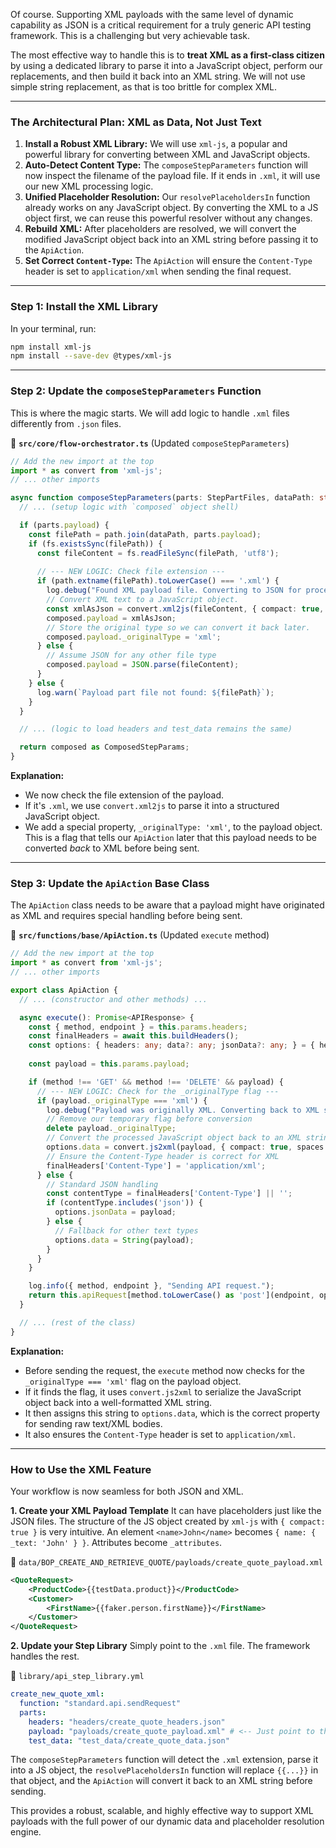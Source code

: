 Of course. Supporting XML payloads with the same level of dynamic capability as JSON is a critical requirement for a truly generic API testing framework. This is a challenging but very achievable task.

The most effective way to handle this is to **treat XML as a first-class citizen** by using a dedicated library to parse it into a JavaScript object, perform our replacements, and then build it back into an XML string. We will not use simple string replacement, as that is too brittle for complex XML.

---

### **The Architectural Plan: XML as Data, Not Just Text**

1.  **Install a Robust XML Library:** We will use `xml-js`, a popular and powerful library for converting between XML and JavaScript objects.
2.  **Auto-Detect Content Type:** The `composeStepParameters` function will now inspect the filename of the payload file. If it ends in `.xml`, it will use our new XML processing logic.
3.  **Unified Placeholder Resolution:** Our `resolvePlaceholdersIn` function already works on any JavaScript object. By converting the XML to a JS object first, we can reuse this powerful resolver without any changes.
4.  **Rebuild XML:** After placeholders are resolved, we will convert the modified JavaScript object back into an XML string before passing it to the `ApiAction`.
5.  **Set Correct `Content-Type`:** The `ApiAction` will ensure the `Content-Type` header is set to `application/xml` when sending the final request.

---

### **Step 1: Install the XML Library**

In your terminal, run:
```bash
npm install xml-js
npm install --save-dev @types/xml-js
```

---

### **Step 2: Update the `composeStepParameters` Function**

This is where the magic starts. We will add logic to handle `.xml` files differently from `.json` files.

📁 **`src/core/flow-orchestrator.ts`** (Updated `composeStepParameters`)
```typescript
// Add the new import at the top
import * as convert from 'xml-js';
// ... other imports

async function composeStepParameters(parts: StepPartFiles, dataPath: string): Promise<ComposedStepParams> {
  // ... (setup logic with `composed` object shell)

  if (parts.payload) {
    const filePath = path.join(dataPath, parts.payload);
    if (fs.existsSync(filePath)) {
      const fileContent = fs.readFileSync(filePath, 'utf8');
      
      // --- NEW LOGIC: Check file extension ---
      if (path.extname(filePath).toLowerCase() === '.xml') {
        log.debug("Found XML payload file. Converting to JSON for processing.");
        // Convert XML text to a JavaScript object.
        const xmlAsJson = convert.xml2js(fileContent, { compact: true, spaces: 4 });
        composed.payload = xmlAsJson;
        // Store the original type so we can convert it back later.
        composed.payload._originalType = 'xml'; 
      } else {
        // Assume JSON for any other file type
        composed.payload = JSON.parse(fileContent);
      }
    } else {
      log.warn(`Payload part file not found: ${filePath}`);
    }
  }

  // ... (logic to load headers and test_data remains the same)

  return composed as ComposedStepParams;
}
```
**Explanation:**
*   We now check the file extension of the payload.
*   If it's `.xml`, we use `convert.xml2js` to parse it into a structured JavaScript object.
*   We add a special property, `_originalType: 'xml'`, to the payload object. This is a flag that tells our `ApiAction` later that this payload needs to be converted *back* to XML before being sent.

---

### **Step 3: Update the `ApiAction` Base Class**

The `ApiAction` class needs to be aware that a payload might have originated as XML and requires special handling before being sent.

📁 **`src/functions/base/ApiAction.ts`** (Updated `execute` method)
```typescript
// Add the new import at the top
import * as convert from 'xml-js';
// ... other imports

export class ApiAction {
  // ... (constructor and other methods) ...

  async execute(): Promise<APIResponse> {
    const { method, endpoint } = this.params.headers;
    const finalHeaders = await this.buildHeaders();
    const options: { headers: any; data?: any; jsonData?: any; } = { headers: finalHeaders };
    
    const payload = this.params.payload;

    if (method !== 'GET' && method !== 'DELETE' && payload) {
      // --- NEW LOGIC: Check for the _originalType flag ---
      if (payload._originalType === 'xml') {
        log.debug("Payload was originally XML. Converting back to XML string.");
        // Remove our temporary flag before conversion
        delete payload._originalType; 
        // Convert the processed JavaScript object back to an XML string.
        options.data = convert.js2xml(payload, { compact: true, spaces: 4 });
        // Ensure the Content-Type header is correct for XML
        finalHeaders['Content-Type'] = 'application/xml';
      } else {
        // Standard JSON handling
        const contentType = finalHeaders['Content-Type'] || '';
        if (contentType.includes('json')) {
          options.jsonData = payload;
        } else {
          // Fallback for other text types
          options.data = String(payload);
        }
      }
    }

    log.info({ method, endpoint }, "Sending API request.");
    return this.apiRequest[method.toLowerCase() as 'post'](endpoint, options);
  }

  // ... (rest of the class)
}
```
**Explanation:**
*   Before sending the request, the `execute` method now checks for the `_originalType === 'xml'` flag on the payload object.
*   If it finds the flag, it uses `convert.js2xml` to serialize the JavaScript object back into a well-formatted XML string.
*   It then assigns this string to `options.data`, which is the correct property for sending raw text/XML bodies.
*   It also ensures the `Content-Type` header is set to `application/xml`.

---

### **How to Use the XML Feature**

Your workflow is now seamless for both JSON and XML.

**1. Create your XML Payload Template**
It can have placeholders just like the JSON files. The structure of the JS object created by `xml-js` with `{ compact: true }` is very intuitive. An element `<name>John</name>` becomes `{ name: { _text: 'John' } }`. Attributes become `_attributes`.

📁 `data/BOP_CREATE_AND_RETRIEVE_QUOTE/payloads/create_quote_payload.xml`
```xml
<QuoteRequest>
    <ProductCode>{{testData.product}}</ProductCode>
    <Customer>
        <FirstName>{{faker.person.firstName}}</FirstName>
    </Customer>
</QuoteRequest>
```

**2. Update your Step Library**
Simply point to the `.xml` file. The framework handles the rest.

📁 `library/api_step_library.yml`
```yaml
create_new_quote_xml:
  function: "standard.api.sendRequest"
  parts:
    headers: "headers/create_quote_headers.json"
    payload: "payloads/create_quote_payload.xml" # <-- Just point to the XML file
    test_data: "test_data/create_quote_data.json"
```

The `composeStepParameters` function will detect the `.xml` extension, parse it into a JS object, the `resolvePlaceholdersIn` function will replace `{{...}}` in that object, and the `ApiAction` will convert it back to an XML string before sending.

This provides a robust, scalable, and highly effective way to support XML payloads with the full power of our dynamic data and placeholder resolution engine.
